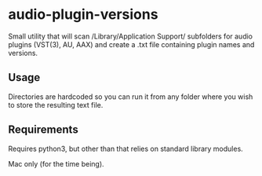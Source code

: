 # audio-plugin-versions

Small utility that will scan /Library/Application Support/ subfolders
for audio plugins (VST(3), AU, AAX) and create a .txt file containing
plugin names and versions.


## Usage

Directories are hardcoded so you can run it from any folder where you wish
to store the resulting text file.

## Requirements

Requires python3, but other than that relies on standard library modules.

Mac only (for the time being).
